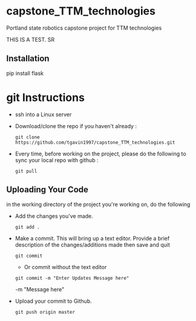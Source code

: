 # capstone_TTM_technologies
Portland state robotics capstone project for TTM technologies

THIS IS A TEST. SR

## Installation
pip install flask

# git Instructions

* ssh into a Linux server
* Download/clone the repo if you haven't already :

    `git clone https://github.com/tgavin1997/capstone_TTM_technologies.git`

* Every time, before working on the project, please do the following to sync your local repo with github :
    
    `git pull`

## Uploading Your Code

in the working directory of the project you're working on, do the following
*  Add the changes you've made.

    `git add .`

*  Make a commit. This will bring up a text editor. Provide a brief description of the changes/additions made then save and quit

    `git commit`
    
    * Or commit without the text editor

    `git commit -m "Enter Updates Message here"`
    
    -m "Message here"


*  Upload your commit to Github.

    `git push origin master`
